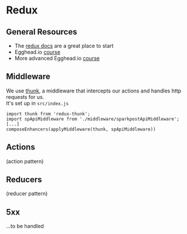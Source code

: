 # Redux

## General Resources
* The [redux docs](http://redux.js.org/) are a great place to start
* Egghead.io [course](https://egghead.io/courses/getting-started-with-redux)
* More advanced Egghead.io [course](https://egghead.io/courses/building-react-applications-with-idiomatic-redux)


## Middleware
We use [thunk](https://github.com/gaearon/redux-thunk), a middleware that intercepts our actions and handles http requests for us.<br>
It's set up in `src/index.js`<br>

```
import thunk from 'redux-thunk';
import spApiMiddleware from './middleware/sparkpostApiMiddleware';
[...]
composeEnhancers(applyMiddleware(thunk, spApiMiddleware))
```

## Actions

(action pattern)

## Reducers

(reducer pattern)

## 5xx

...to be handled
